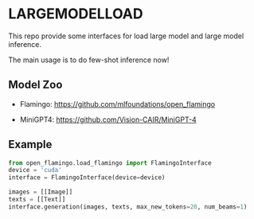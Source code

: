 # LARGEMODELLOAD

This repo provide some interfaces for load large model and large model inference. 

The main usage is to do few-shot inference now! 



## Model Zoo

- Flamingo: https://github.com/mlfoundations/open_flamingo

- MiniGPT4: https://github.com/Vision-CAIR/MiniGPT-4

## Example

```python
from open_flamingo.load_flamingo import FlamingoInterface
device = 'cuda'
interface = FlamingoInterface(device=device)

images = [[Image]]
texts = [[Text]]
interface.generation(images, texts, max_new_tokens=20, num_beams=1)
```
